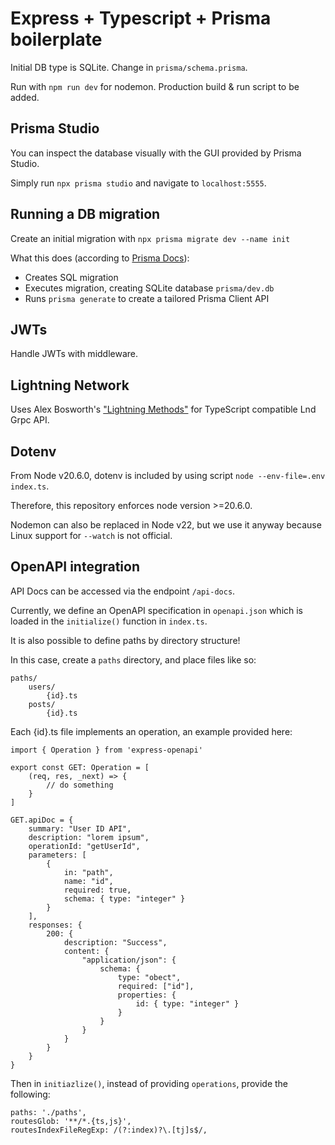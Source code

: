 # Express + Typescript + Prisma boilerplate
Initial DB type is SQLite. Change in `prisma/schema.prisma`.

Run with `npm run dev` for nodemon.
Production build & run script to be added.

## Prisma Studio
You can inspect the database visually with the GUI provided by Prisma Studio.

Simply run `npx prisma studio` and navigate to `localhost:5555`.

## Running a DB migration
Create an initial migration with `npx prisma migrate dev --name init`

What this does (according to [Prisma Docs](prisma.io/docs/getting-started/quickstart)):

- Creates SQL migration
- Executes migration, creating SQLite database `prisma/dev.db`
- Runs `prisma generate` to create a tailored Prisma Client API

## JWTs
Handle JWTs with middleware.

## Lightning Network
Uses Alex Bosworth's ["Lightning Methods"](https://www.npmjs.com/package/lightning) for TypeScript compatible Lnd Grpc API.

## Dotenv
From Node v20.6.0, dotenv is included by using script `node --env-file=.env index.ts`.

Therefore, this repository enforces node version >=20.6.0.

Nodemon can also be replaced in Node v22, but we use it anyway because Linux support for `--watch` is not official.

## OpenAPI integration
API Docs can be accessed via the endpoint `/api-docs`.

Currently, we define an OpenAPI specification in `openapi.json` which is loaded in the `initialize()` function in `index.ts`.

It is also possible to define paths by directory structure!

In this case, create a `paths` directory, and place files like so:

```
paths/
    users/
        {id}.ts
    posts/
        {id}.ts
```

Each {id}.ts file implements an operation, an example provided here:

```
import { Operation } from 'express-openapi'

export const GET: Operation = [
    (req, res, _next) => {
        // do something
    }
]

GET.apiDoc = {
    summary: "User ID API",
    description: "lorem ipsum",
    operationId: "getUserId",
    parameters: [
        {
            in: "path",
            name: "id",
            required: true,
            schema: { type: "integer" }
        }
    ],
    responses: {
        200: {
            description: "Success",
            content: {
                "application/json": {
                    schema: {
                        type: "obect",
                        required: ["id"],
                        properties: {
                            id: { type: "integer" }
                        }
                    }
                }
            }
        }
    }
}
```

Then in `initiazlize()`, instead of providing `operations`, provide the following:

```
paths: './paths',
routesGlob: '**/*.{ts,js}',
routesIndexFileRegExp: /(?:index)?\.[tj]s$/,
```